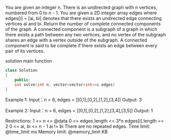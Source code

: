 You are given an integer n. There is an undirected graph with n vertices, numbered from 0 to n - 1. You are given a 2D integer array edges where edges[i] = [ai, bi] denotes that there exists an undirected edge connecting vertices ai and bi.
Return the number of complete connected components of the graph.
A connected component is a subgraph of a graph in which there exists a path between any two vertices, and no vertex of the subgraph shares an edge with a vertex outside of the subgraph.
A connected component is said to be complete if there exists an edge between every pair of its vertices.

solution main function
```cpp
class Solution
{
    public:
    int solve(int n, vector<vector<int>>& edges)
}
```

Example 1:
Input：n = 6, edges = [[0,1],[0,2],[1,2],[3,4]]
Output: 3

Example 2:
Input：n = 6, edges = [[0,1],[0,2],[1,2],[3,4],[3,5]]
Output: 1

Restrictions:
1 <= n <= @data
0 <= edges.length <= 3*n
edges[i].length == 2
0 <= ai, bi <= n - 1
ai != bi
There are no repeated edges.
Time limit: @time_limit ms
Memory limit: @memory_limit KB